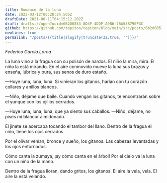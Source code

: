 ```yaml
---
title: Romance de la luna
date: 2023-03-12T06:28:24.565Z
draftDate: 2021-08-11T04:15:12.202Z
draft: drafts://open?uuid=6B2D0853-8D3F-4DDF-A9B6-7BA53B790F3C
github: https://github.com/tepiton/tepiton/blob/main/src/posts/6b2d0853-8d3f-4ddf-a9b6-7ba53b790f3c.md
newlines: true
permalink: "/posts/{{title|slugify|truncate(32,true, '')}}/"
---
```

_Federico García Lorca_

La luna vino a la fragua
con su polisón de nardos.
El niño la mira, mira.
El niño la está mirando.
En el aire conmovido
mueve la luna sus brazos
y enseña, lúbrica y pura,
sus senos de duro estaño.
<!-- excerpt -->
—Huye luna, luna, luna.
Si vinieran los gitanos,
harían con tu corazón
collares y anillos blancos.
<!-- excerpt -->
—Niño, déjame que baile.
Cuando vengan los gitanos,
te encontrarán sobre el yunque
con los ojillos cerrados.

—Huye luna, luna, luna,
que ya siento sus caballos.
—Niño, déjame, no pises
mi blancor almidonado.

El jinete se acercaba
tocando el tambor del llano.
Dentro de la fragua el niño,
tiene los ojos cerrados.

Por el olivar venían,
bronce y sueño, los gitanos.
Las cabezas levantadas
y los ojos entornados.

Cómo canta la zumaya,
¡ay cómo canta en el árbol!
Por el cielo va la luna
con un niño de la mano.

Dentro de la fragua lloran,
dando gritos, los gitanos.
El aire la vela, vela.
El aire la está velando.

